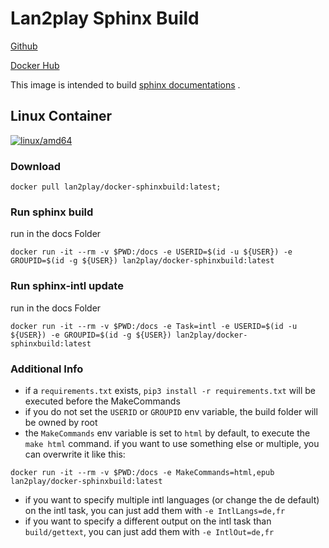 # Lan2play Sphinx Build

[Github](https://github.com/Lan2Play/docker-sphinxbuild)

[Docker Hub](https://hub.docker.com/r/lan2play/docker-sphinxbuild)

This image is intended to build [sphinx documentations](https://www.sphinx-doc.org/en/master/) .

## Linux Container

[![linux/amd64](https://github.com/Lan2Play/docker-sphinxbuild/actions/workflows/build-linux-image.yml/badge.svg?branch=main)](https://github.com/Lan2Play/docker-sphinxbuild/actions/workflows/build-linux-image.yml)

### Download

```shell
docker pull lan2play/docker-sphinxbuild:latest;
```

### Run sphinx build
run in the docs Folder
```shell
docker run -it --rm -v $PWD:/docs -e USERID=$(id -u ${USER}) -e GROUPID=$(id -g ${USER}) lan2play/docker-sphinxbuild:latest
```
### Run sphinx-intl update
run in the docs Folder
```shell
docker run -it --rm -v $PWD:/docs -e Task=intl -e USERID=$(id -u ${USER}) -e GROUPID=$(id -g ${USER}) lan2play/docker-sphinxbuild:latest
```
### Additional Info

* if a ```requirements.txt``` exists, ```pip3 install -r requirements.txt``` will be executed before the MakeCommands
* if you do not set the ```USERID``` or ```GROUPID``` env variable, the build folder will be owned by root
* the ```MakeCommands``` env variable is set to ```html``` by default, to execute the ```make html``` command. if you want to use something else or multiple, you can overwrite it like this:

```shell
docker run -it --rm -v $PWD:/docs -e MakeCommands=html,epub lan2play/docker-sphinxbuild:latest
```
* if you want to specify multiple intl languages (or change the de default) on the intl task, you can just add them with ```-e IntlLangs=de,fr```
* if you want to specify a different output on the intl task than ```build/gettext```, you can just add them with ```-e IntlOut=de,fr```
